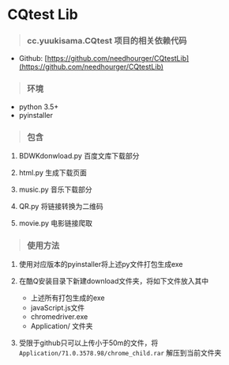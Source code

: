 # CQtest Lib

>### cc.yuukisama.CQtest 项目的相关依赖代码

* Github: [https://github.com/needhourger/CQtestLib](https://github.com/needhourger/CQtestLib)

>### 环境
* python 3.5+
* pyinstaller

>### 包含
1. BDWKdonwload.py  百度文库下载部分

1. html.py 生成下载页面

1. music.py 音乐下载部分

1. QR.py 将链接转换为二维码

1. movie.py 电影链接爬取

>### 使用方法
1. 使用对应版本的pyinstaller将上述py文件打包生成exe

1. 在酷Q安装目录下新建download文件夹，将如下文件放入其中
    * 上述所有打包生成的exe
    * javaScript.js文件
    * chromedriver.exe
    * Application/ 文件夹

1. 受限于github只可以上传小于50m的文件，将
    ```Application/71.0.3578.98/chrome_child.rar```
    解压到当前文件夹